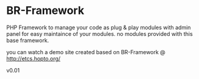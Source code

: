 BR-Framework
============

PHP Framework to manage your code as plug & play modules with admin panel
for easy maintaince of your modules.
no modules provided with this base framework.

you can watch a demo site created based on BR-Framework @ http://etcs.hopto.org/

v0.01